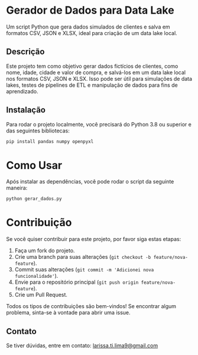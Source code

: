 # Gerador de Dados para Data Lake
Um script Python que gera dados simulados de clientes e salva em formatos CSV, JSON e XLSX, ideal para criação de um data lake local.

## Descrição
Este projeto tem como objetivo gerar dados fictícios de clientes, como nome, idade, cidade e valor de compra, e salvá-los em um data lake local nos formatos CSV, JSON e XLSX. Isso pode ser útil para simulações de data lakes, testes de pipelines de ETL e manipulação de dados para fins de aprendizado.

## Instalação
Para rodar o projeto localmente, você precisará do Python 3.8 ou superior e das seguintes bibliotecas:

```bash
pip install pandas numpy openpyxl

```

# Como Usar
Após instalar as dependências, você pode rodar o script da seguinte maneira:

```bash
python gerar_dados.py
```

# Contribuição
Se você quiser contribuir para este projeto, por favor siga estas etapas:

1. Faça um fork do projeto.
2. Crie uma branch para suas alterações (`git checkout -b feature/nova-feature`).
3. Commit suas alterações (`git commit -m 'Adicionei nova funcionalidade'`).
4. Envie para o repositório principal (`git push origin feature/nova-feature`).
5. Crie um Pull Request.

Todos os tipos de contribuições são bem-vindos! Se encontrar algum problema, sinta-se à vontade para abrir uma issue.

## Contato
Se tiver dúvidas, entre em contato: larissa.ti.lima9@gmail.com





